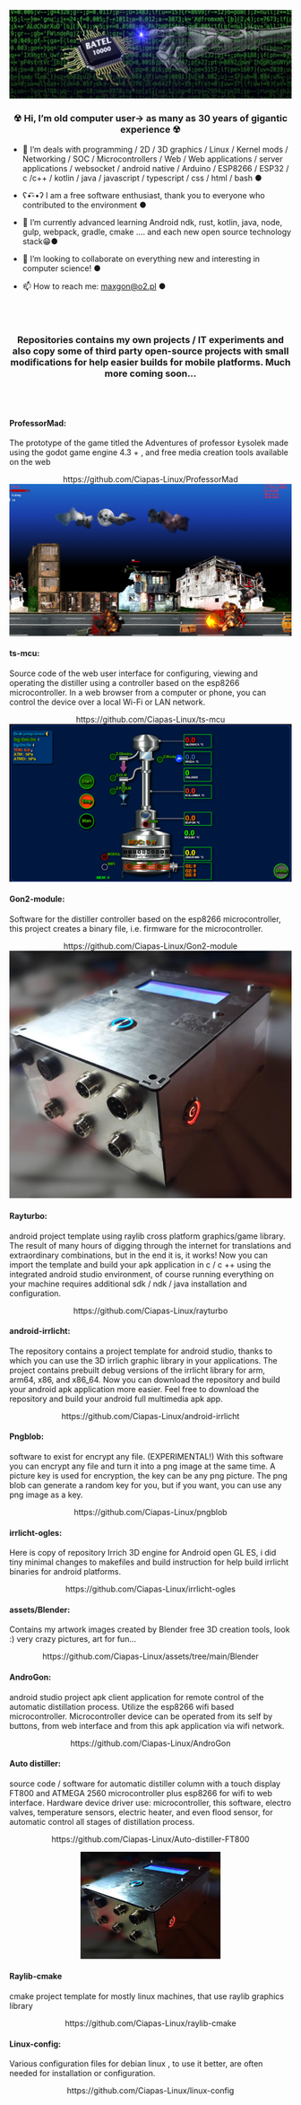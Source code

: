 ![...](https://github.com/Ciapas-Linux/assets/blob/main/Web/byteheader1.jpg)

<H3><p align="center">☢ Hi, I’m old computer user-> as many as 30 years of gigantic experience ☢</p></H3>

- 👀 I’m deals with programming / 2D / 3D graphics / Linux / Kernel mods / Networking / SOC / Microcontrollers / Web / Web applications / server applications / websocket / android native / Arduino  / ESP8266 / ESP32 / c /c++ / kotlin / java / javascript / typescript / css / html / bash ●

- ʕ•͡-•ʔ I am a free software enthusiast, thank you to everyone who contributed to the environment ●

- 🌱 I’m currently advanced learning Android ndk, rust, kotlin, java, node, gulp, webpack, gradle, cmake .... and each new open source technology stack😁●

- 💞️ I’m looking to collaborate on everything new and interesting in computer science! ●

- 📫 How to reach me: maxgon@o2.pl ●

<br><br>
<H3><p align="center">
Repositories contains my own projects / IT experiments and also copy some of third party
open-source projects with small modifications for help easier builds for mobile platforms. Much more coming soon...
</p></H3>

<br><br>

<H4>ProfessorMad:</H4> The prototype of the game titled the Adventures of professor Łysolek made using the godot game engine 4.3 + , and free media creation tools available on the web 
<p align="center">
https://github.com/Ciapas-Linux/ProfessorMad
  <img src="https://github.com/Ciapas-Linux/assets/blob/main/Web/ysolek_1.png?raw=true"/>
</p>

<H4>ts-mcu:</H4> Source code of the web user interface for configuring, viewing and operating the distiller using a controller based on the esp8266 microcontroller. In a web browser from a computer or phone, you can control the device over a local Wi-Fi or LAN network. 
<p align="center">
https://github.com/Ciapas-Linux/ts-mcu
  <img src="https://github.com/Ciapas-Linux/assets/raw/main/Web/ts-mcu_1.png?raw=true"/>
</p>

<H4>Gon2-module:</H4> Software for the distiller controller based on the esp8266 microcontroller, this project creates a binary file, i.e. firmware for the microcontroller.
<p align="center">
https://github.com/Ciapas-Linux/Gon2-module
  <img src="https://raw.githubusercontent.com/Ciapas-Linux/assets/main/Web/gonv2-2.jpg"/>
</p>


<H4>Rayturbo:</H4> android project template using raylib cross platform graphics/game library.
The result of many hours of digging through the internet for translations and extraordinary combinations, but in the end it is, it works! Now you can import the template and build your apk application in c / c ++ using the integrated android studio environment, of course running everything on your machine requires additional sdk / ndk / java installation and configuration. 
<p align="center">
https://github.com/Ciapas-Linux/rayturbo
</p>

<H4>android-irrlicht:</H4>The repository contains a project template for android studio, thanks to which you can use the 3D irrlich graphic library in your applications. The project contains prebuilt debug versions of the irrlicht library for arm, arm64, x86, and x86_64. Now you can download the repository and build your android apk application more easier. Feel free to download the repository and build your android full multimedia apk app.
<p align="center">
https://github.com/Ciapas-Linux/android-irrlicht
</p>


<H4>Pngblob:</H4> software to exist for encrypt any file. (EXPERIMENTAL!)
With this software you can encrypt any file and turn it into a png image at the same time. A picture key is used for encryption, the key can be any png picture. The png blob can generate a random key for you, but if you want, you can use any png image as a key. 
<p align="center">
https://github.com/Ciapas-Linux/pngblob
</p>

<H4>irrlicht-ogles:</H4> Here is copy of repository Irrich 3D engine for Android open GL ES,
i did tiny minimal changes to makefiles and build instruction for help build irrlicht binaries for android platforms.
<p align="center">
https://github.com/Ciapas-Linux/irrlicht-ogles
</p>

<H4>assets/Blender:</H4> Contains my artwork images created by Blender free 3D creation tools, look :) very crazy pictures, art for fun...
<p align="center">
https://github.com/Ciapas-Linux/assets/tree/main/Blender
</p>

<H4>AndroGon:</H4> android studio project apk client application for remote control of the automatic distillation process. Utilize the esp8266 wifi based microcontroller. Microcontroller device can be operated from its self by buttons, from web interface and from this apk application via wifi network.
<p align="center">
https://github.com/Ciapas-Linux/AndroGon
</p>

<H4>Auto distiller:</H4> source code / software for automatic distiller column with a touch display FT800 and ATMEGA 2560 microcontroller plus esp8266 for wifi to web interface. Hardware device driver use: microcontroller, this software, electro valves, temperature sensors, electric heater, and even flood sensor,  for automatic control  all stages of distillation process.    
<p align="center">
https://github.com/Ciapas-Linux/Auto-distiller-FT800
</p>
<p align="center">
<img width="250" height="191" src="https://github.com/Ciapas-Linux/assets/blob/main/Web/gonv2-3.jpg">
</p>

<H4>Raylib-cmake</H4> cmake project template for mostly linux machines, that use raylib graphics library 
<p align="center">
https://github.com/Ciapas-Linux/raylib-cmake
</p>

<H4>Linux-config:</H4>Various configuration files for debian linux , to use it better, are often needed for installation or configuration. 
<p align="center">
https://github.com/Ciapas-Linux/linux-config
</p>








